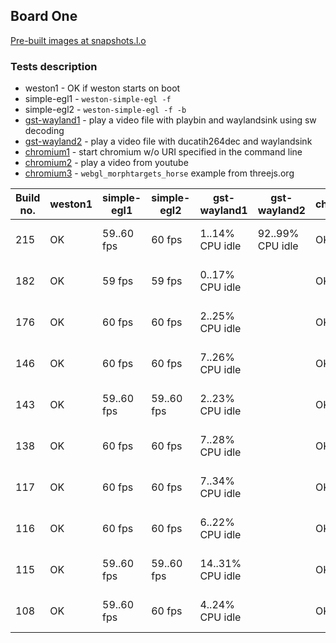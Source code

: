 ## Board One
[Pre-built images at snapshots.l.o](http://snapshots.linaro.org/openembedded/pre-built/lhg/morty/am57xx-evm/latest/rpb-wayland/)

### Tests description
* weston1 - OK if weston starts on boot
* simple-egl1 - `weston-simple-egl -f`
* simple-egl2 - `weston-simple-egl -f -b`
* [gst-wayland1](gst-waylandX15sw.md) - play a video file with playbin and waylandsink using sw decoding
* [gst-wayland2](gst-waylandX15hw.md) - play a video file with ducatih264dec and
 waylandsink
* [chromium1](chromium1.md) - start chromium w/o URI specified in the command line
* [chromium2](chromium2.md) - play a video from youtube
* [chromium3](chromium3.md) - `webgl_morphtargets_horse` example from threejs.org

| Build no. | weston1 | simple-egl1 | simple-egl2 | gst-wayland1 | gst-wayland2 | chromium1 | chromium2 | chromium3 |
| --- | --- | --- | --- | --- | --- | --- | --- | --- |
| 215 | OK | 59..60 fps | 60 fps | 1..14% CPU idle | 92..99% CPU idle | OK | 10..29% CPU idle | 58..60 fps, 66-78% CPU idle |
| 182 | OK | 59 fps | 59 fps | 0..17% CPU idle | | OK | 25..42% CPU idle | 58..60 fps, 72-85% CPU idle |
| 176 | OK | 60 fps | 60 fps | 2..25% CPU idle | | OK | 3..38% CPU idle | 58..60 fps, 68-78% CPU idle |
| 146 | OK | 60 fps | 60 fps | 7..26% CPU idle | | OK | 5..43% CPU idle | 59..60 fps, 49-78% CPU idle |
| 143 | OK | 59..60 fps | 59..60 fps | 2..23% CPU idle | | OK | 14..43% CPU idle | 58..60 fps, 56-85% CPU idle |
| 138 | OK | 60 fps | 60 fps | 7..28% CPU idle | | OK | 21..42% CPU idle | 57..60 fps, 44-71% CPU idle |
| 117 | OK | 60 fps | 60 fps | 7..34% CPU idle | | OK | 11..43% CPU idle | 58..60 fps, 59-74% CPU idle |
| 116 | OK | 60 fps | 60 fps | 6..22% CPU idle | | OK | 29..42% CPU idle | 58..60 fps, 69-73% CPU idle |
| 115 | OK | 59..60 fps | 59..60 fps | 14..31% CPU idle | | OK | 18..45% CPU idle | 56..60 fps, 66-86% CPU idle |
| 108 | OK | 59..60 fps | 60 fps | 4..24% CPU idle | | OK | 13..43% CPU idle | 58..60 fps, 73-84% CPU idle |
